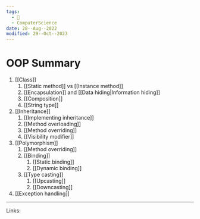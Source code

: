 ```yaml
---
tags:
  - 🌱
  - ComputerScience
date: 28--Aug--2022
modified: 29--Oct--2023
---
```


# OOP Summary

1. [[Class]]
    1. [[Static method]] vs [[Instance method]]
    2. [[Encapsulation]] and [[Data hiding|Information hiding]]
    3. [[Composition]]
    4. [[String type]]
2. [[Inheritance]]
    1. [[Implementing inheritance]]
    2. [[Method overloading]]
    3. [[Method overriding]]
    4. [[Visibility modifier]]
3. [[Polymorphism]]
    1. [[Method overriding]]
    2. [[Binding]]
        1. [[Static binding]]
        2. [[Dynamic binding]]
    3. [[Type casting]]
        1. [[Upcasting]]
        2. [[Downcasting]]
5. [[Exception handling]]

---
Links: 